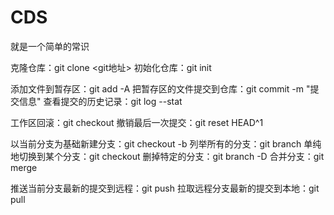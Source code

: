 # CDS
就是一个简单的常识

克隆仓库：git clone <git地址>
初始化仓库：git init 

添加文件到暂存区：git add -A
把暂存区的文件提交到仓库：git commit -m "提交信息"
查看提交的历史记录：git log --stat

工作区回滚：git checkout <filename>
撤销最后一次提交：git reset HEAD^1

以当前分支为基础新建分支：git checkout -b <branchname>
列举所有的分支：git branch
单纯地切换到某个分支：git checkout <branchname>
删掉特定的分支：git branch -D <branchname>
合并分支：git merge <branchname>

推送当前分支最新的提交到远程：git push
拉取远程分支最新的提交到本地：git pull